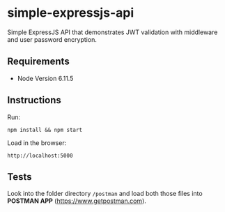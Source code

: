 # simple-expressjs-api

Simple ExpressJS API that demonstrates JWT validation with middleware and user password encryption.

## Requirements
- Node Version 6.11.5

## Instructions
Run:

```
npm install && npm start
```

Load in the browser:

`http://localhost:5000`

## Tests

Look into the folder directory `/postman` and load both those files into **POSTMAN APP** (https://www.getpostman.com).
